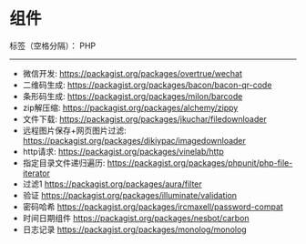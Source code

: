 # 组件

标签（空格分隔）： PHP

---

- 微信开发: https://packagist.org/packages/overtrue/wechat
- 二维码生成: https://packagist.org/packages/bacon/bacon-qr-code
- 条形码生成: https://packagist.org/packages/milon/barcode
- zip解压缩: https://packagist.org/packages/alchemy/zippy
- 文件下载: https://packagist.org/packages/jkuchar/filedownloader
- 远程图片保存+网页图片过滤: https://packagist.org/packages/dikiypac/imagedownloader
- http请求: https://packagist.org/packages/vinelab/http
- 指定目录文件递归遍历: https://packagist.org/packages/phpunit/php-file-iterator
- 过滤1 https://packagist.org/packages/aura/filter
- 验证 https://packagist.org/packages/illuminate/validation
- 密码哈希 https://packagist.org/packages/ircmaxell/password-compat
- 时间日期组件 https://packagist.org/packages/nesbot/carbon
- 日志记录 https://packagist.org/packages/monolog/monolog





